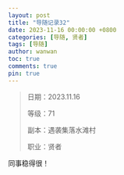 ```yaml
---
layout: post
title: "导随记录32"
date: 2023-11-16 00:00:00 +0800
categories: [导随, 贤者]
tags: [导随]
author: wanwan
toc: true
comments: true
pin: true
---
```

> 日期：2023.11.16
>
> 等级：71
>
> 副本：遇袭集落水滩村
>
> 职业：贤者

同事稳得很！